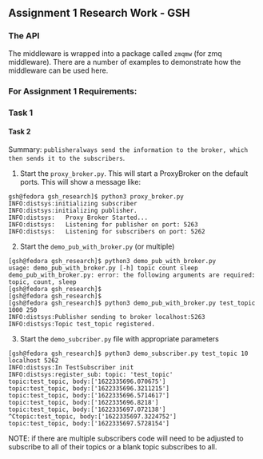## Assignment 1 Research Work - GSH

### The API
The middleware is wrapped into a package called `zmqmw` (for zmq middleware). There are a number of examples to demonstrate how the middleware can be used here.


### For Assignment 1 Requirements:

### Task 1

#### Task 2
Summary: `publisheralways send the information to the broker, which then sends it to the subscribers`.

1. Start the `proxy_broker.py`. This will start a ProxyBroker on the default ports. This will show a message like:

```
gsh@fedora gsh_research]$ python3 proxy_broker.py 
INFO:distsys:initializing subscriber
INFO:distsys:initializing publisher.
INFO:distsys:	Proxy Broker Started...
INFO:distsys:	Listening for publisher on port: 5263
INFO:distsys:	Listening for subscribers on port: 5262
```

2. Start the `demo_pub_with_broker.py` (or multiple)

```
[gsh@fedora gsh_research]$ python3 demo_pub_with_broker.py
usage: demo_pub_with_broker.py [-h] topic count sleep
demo_pub_with_broker.py: error: the following arguments are required: topic, count, sleep
[gsh@fedora gsh_research]$ 
[gsh@fedora gsh_research]$ 
[gsh@fedora gsh_research]$ python3 demo_pub_with_broker.py test_topic 1000 250
INFO:distsys:Publisher sending to broker localhost:5263
INFO:distsys:Topic test_topic registered.
```

3. Start the `demo_subcriber.py` file with appropriate parameters

```
[gsh@fedora gsh_research]$ python3 demo_subscriber.py test_topic 10 localhost 5262
INFO:distsys:In TestSubscriber init
INFO:distsys:register_sub: topic: 'test_topic'
topic:test_topic, body:['1622335696.070675']
topic:test_topic, body:['1622335696.3211215']
topic:test_topic, body:['1622335696.5714617']
topic:test_topic, body:['1622335696.8218']
topic:test_topic, body:['1622335697.072138']
^Ctopic:test_topic, body:['1622335697.3224752']
topic:test_topic, body:['1622335697.5728154']
```

NOTE: if there are multiple subscribers code will need to be adjusted to subscribe to all of their topics or a blank topic subscribes to all.

